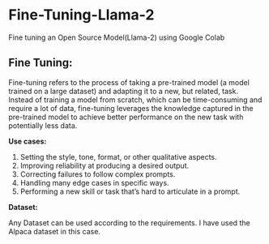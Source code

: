 # Fine-Tuning-Llama-2
Fine tuning an Open Source Model(Llama-2) using Google Colab

## Fine Tuning:

Fine-tuning refers to the process of taking a pre-trained model (a model trained on a large dataset) and adapting it to a new, but related, task. Instead of training a model from scratch, which can be time-consuming and require a lot of data, fine-tuning leverages the knowledge captured in the pre-trained model to achieve better performance on the new task with potentially less data.

**Use cases:**

1. Setting the style, tone, format, or other qualitative aspects.
2. Improving reliability at producing a desired output.
3. Correcting failures to follow complex prompts.
4. Handling many edge cases in specific ways.
5. Performing a new skill or task that’s hard to articulate in a prompt.

**Dataset:**

Any Dataset can be used according to the requirements. I have used the Alpaca dataset in this case.

